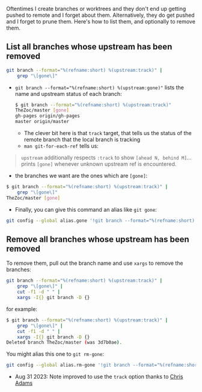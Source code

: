 Oftentimes I create branches or worktrees and they don't end up getting pushed to remote and I forget about them. Alternatively, they do get pushed and I forget to prune them. Here's how to list them, and optionally to remove them.

## List all branches whose upstream has been removed

```bash
git branch --format="%(refname:short) %(upstream:track)" | 
    grep "\[gone\]"
```

- `git branch --format="%(refname:short) %(upstream:gone)"` lists the name and upstream status of each branch:
	```bash
	$ git branch --format="%(refname:short) %(upstream:track)"
	TheZoc/master [gone]
	gh-pages origin/gh-pages
	master origin/master
	```
	- The clever bit here is that `track` target, that tells us the status of the remote branch that the local branch is tracking
	- `man git-for-each-ref` tells us:

> `upstream` additionally respects `:track` to show `[ahead N, behind M]`... prints `[gone]` whenever unknown upstream ref is encountered.

- the branches we want are the ones which are `[gone]`:
```bash
$ git branch --format="%(refname:short) %(upstream:track)" | 
    grep "\[gone\]"
TheZoc/master [gone]
```
- Finally, you can give this command an alias like `git gone`:
```bash
git config --global alias.gone '!git branch --format="%(refname:short) %(upstream:track)" | grep "\[gone\]"'
```

## Remove all branches whose upstream has been removed

To remove them, pull out the branch name and use `xargs` to remove the branches:

```bash
git branch --format="%(refname:short) %(upstream:track)" | 
    grep "\[gone\]" |
    cut -f1 -d " " |
    xargs -I{} git branch -D {}
```

for example:

```bash
$ git branch --format="%(refname:short) %(upstream:track)" | 
    grep "\[gone\]" | 
    cut -f1 -d " " |
    xargs -I{} git branch -D {}
Deleted branch TheZoc/master (was 3d7b0ae).
```

You might alias this one to `git rm-gone`:

```bash
git config --global alias.rm-gone '!git branch --format="%(refname:short) %(upstream:track)" | grep "\[gone\]" | cut -f1 -d " " | xargs -I{} git branch -D {}'
```

- Aug 31 2023: Note improved to use the `track` option thanks to [Chris Adams](https://thepit.social/@acdha/110981824870247574) 